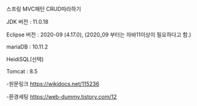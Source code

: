 스프링 MVC패턴 CRUD따라하기

JDK 버전 : 11.0.18

Eclipse 버전 : 2020-09 (4.17.0), (2020_09 부터는 자바11이상이 필요하다고 함.)

mariaDB : 10.11.2

HeidiSQL(선택)

Tomcat : 8.5

-원문링크
https://wikidocs.net/115236

-환경세팅
https://web-dummy.tistory.com/12
